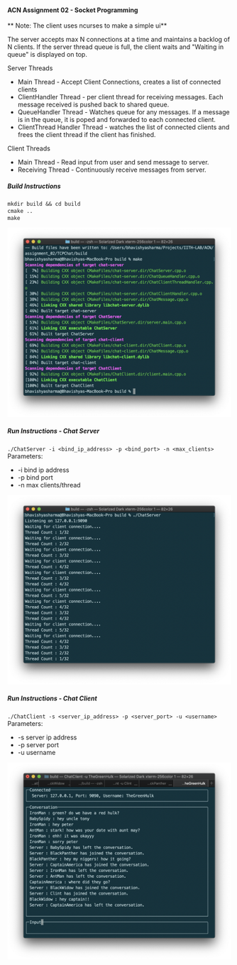 #### ACN Assignment 02 - Socket Programming

** Note: The client uses ncurses to make a simple ui**

The server accepts max N connections at a time and maintains a backlog of N clients.
If the server thread queue is full, the client waits and "Waiting in queue" is displayed on top.

Server Threads
- Main Thread - Accept Client Connections, creates a list of connected clients
- ClientHandler Thread - per client thread for receiving messages. Each message received is pushed back to shared queue.
- QueueHandler Thread - Watches queue for any messages. If a message is in the queue, it is poped and forwarded to each connected client.
- ClientThread Handler Thread - watches the list of connected clients and frees the client thread if the client has finished.

Client Threads
- Main Thread - Read input from user and send message to server.
- Receiving Thread - Continuously receive messages from server.

##### Build Instructions

```
mkdir build && cd build  
cmake ..  
make
```
![Build](./screenshot/build.png?raw=true "Build")

##### Run Instructions - Chat Server
`./ChatServer -i <bind_ip_address> -p <bind_port> -n <max_clients>`  
Parameters: 
- -i bind ip address
- -p bind port
- -n max clients/thread 

![TCP Server TA](./screenshot/chat_server.png?raw=true "TCP Server TA")
##### Run Instructions - Chat Client
`./ChatClient -s <server_ip_address> -p <server_port> -u <username>`
Parameters: 
- -s server ip address
- -p server port
- -u username

![Chat Client](./screenshot/chat_client.png?raw=true "Chat Client")
